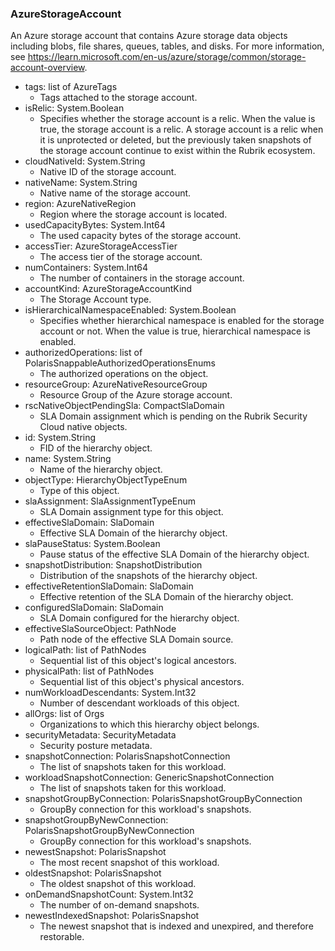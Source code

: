 ### AzureStorageAccount
An Azure storage account that contains Azure storage data objects including blobs, file shares, queues, tables, and disks. For more information, see https://learn.microsoft.com/en-us/azure/storage/common/storage-account-overview.

- tags: list of AzureTags
  - Tags attached to the storage account.
- isRelic: System.Boolean
  - Specifies whether the storage account is a relic. When the value is true, the storage account is a relic. A storage account is a relic when it is unprotected or deleted, but the previously taken snapshots of the storage account continue to exist within the Rubrik ecosystem.
- cloudNativeId: System.String
  - Native ID of the storage account.
- nativeName: System.String
  - Native name of the storage account.
- region: AzureNativeRegion
  - Region where the storage account is located.
- usedCapacityBytes: System.Int64
  - The used capacity bytes of the storage account.
- accessTier: AzureStorageAccessTier
  - The access tier of the storage account.
- numContainers: System.Int64
  - The number of containers in the storage account.
- accountKind: AzureStorageAccountKind
  - The Storage Account type.
- isHierarchicalNamespaceEnabled: System.Boolean
  - Specifies whether hierarchical namespace is enabled for the storage account or not. When the value is true, hierarchical namespace is enabled.
- authorizedOperations: list of PolarisSnappableAuthorizedOperationsEnums
  - The authorized operations on the object.
- resourceGroup: AzureNativeResourceGroup
  - Resource Group of the Azure storage account.
- rscNativeObjectPendingSla: CompactSlaDomain
  - SLA Domain assignment which is pending on the Rubrik Security Cloud native objects.
- id: System.String
  - FID of the hierarchy object.
- name: System.String
  - Name of the hierarchy object.
- objectType: HierarchyObjectTypeEnum
  - Type of this object.
- slaAssignment: SlaAssignmentTypeEnum
  - SLA Domain assignment type for this object.
- effectiveSlaDomain: SlaDomain
  - Effective SLA Domain of the hierarchy object.
- slaPauseStatus: System.Boolean
  - Pause status of the effective SLA Domain of the hierarchy object.
- snapshotDistribution: SnapshotDistribution
  - Distribution of the snapshots of the hierarchy object.
- effectiveRetentionSlaDomain: SlaDomain
  - Effective retention of the SLA Domain of the hierarchy object.
- configuredSlaDomain: SlaDomain
  - SLA Domain configured for the hierarchy object.
- effectiveSlaSourceObject: PathNode
  - Path node of the effective SLA Domain source.
- logicalPath: list of PathNodes
  - Sequential list of this object's logical ancestors.
- physicalPath: list of PathNodes
  - Sequential list of this object's physical ancestors.
- numWorkloadDescendants: System.Int32
  - Number of descendant workloads of this object.
- allOrgs: list of Orgs
  - Organizations to which this hierarchy object belongs.
- securityMetadata: SecurityMetadata
  - Security posture metadata.
- snapshotConnection: PolarisSnapshotConnection
  - The list of snapshots taken for this workload.
- workloadSnapshotConnection: GenericSnapshotConnection
  - The list of snapshots taken for this workload.
- snapshotGroupByConnection: PolarisSnapshotGroupByConnection
  - GroupBy connection for this workload's snapshots.
- snapshotGroupByNewConnection: PolarisSnapshotGroupByNewConnection
  - GroupBy connection for this workload's snapshots.
- newestSnapshot: PolarisSnapshot
  - The most recent snapshot of this workload.
- oldestSnapshot: PolarisSnapshot
  - The oldest snapshot of this workload.
- onDemandSnapshotCount: System.Int32
  - The number of on-demand snapshots.
- newestIndexedSnapshot: PolarisSnapshot
  - The newest snapshot that is indexed and unexpired, and therefore restorable.
